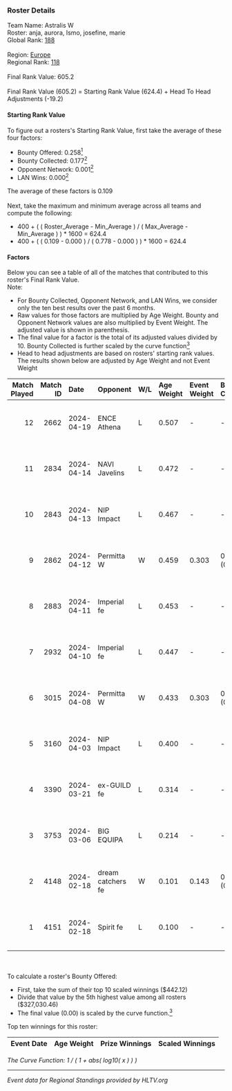 ### Roster Details<br />
Team Name: Astralis W<br />
Roster: anja, aurora, Ismo, josefine, marie<br />
Global Rank: [188](../standings_global.md)<br />
<br />
Region: [Europe]( ../standings_europe.md)<br />
Regional Rank: [118]( ../standings_europe.md)<br />
<br />
Final Rank Value:  605.2<br />
<br />
Final Rank Value (605.2) = Starting Rank Value (624.4) + Head To Head Adjustments (-19.2)<br />

#### Starting Rank Value<br />
To figure out a rosters's Starting Rank Value, first take the average of these four factors:<br />
- Bounty Offered: 0.258[<sup>1</sup>](#table2)
- Bounty Collected: 0.177[<sup>2</sup>](#table1)
- Opponent Network: 0.001[<sup>2</sup>](#table1)
- LAN Wins: 0.000[<sup>2</sup>](#table1)

The average of these factors is 0.109<br />
<br />
Next, take the maximum and minimum average across all teams and compute the following:<br />
- 400 + ( ( Roster_Average - Min_Average ) / ( Max_Average - Min_Average ) ) * 1600 = 624.4
- 400 + ( ( 0.109 - 0.000 ) / ( 0.778 - 0.000 ) ) * 1600 = 624.4


#### Factors<br />
Below you can see a table of all of the matches that contributed to this roster's Final Rank Value.<br />
Note:<br />

- For Bounty Collected, Opponent Network, and LAN Wins, we consider only the ten best results over the past 6 months.
- Raw values for those factors are multiplied by Age Weight. Bounty and Opponent Network values are also multiplied by Event Weight. The adjusted value is shown in parenthesis.
- The final value for a factor is the total of its adjusted values divided by 10. Bounty Collected is further scaled by the curve function[<sup>3</sup>](#curveFunction)
- Head to head adjustments are based on rosters' starting rank values. The results shown below are adjusted by Age Weight and not Event Weight
<span id="table1"></span><br />


| Match Played | Match ID | Date       | Opponent          | W/L | Age Weight | Event Weight | Bounty Collected | Opponent Network | LAN Wins  | H2H Adj. | Roster                              |
| -: | -: | :- | :- | :- | :- | :- | :- | :- | :- | -: | :- |
|           12 |     2662 | 2024-04-19 | ENCE Athena       | L   | 0.507      | -            | -                | -                | -         |    -7.47 | anja, aurora, Ismo, josefine, marie |
|           11 |     2834 | 2024-04-14 | NAVI Javelins     | L   | 0.472      | -            | -                | -                | -         |    -3.37 | anja, aurora, Ismo, josefine, marie |
|           10 |     2843 | 2024-04-13 | NIP Impact        | L   | 0.467      | -            | -                | -                | -         |    -5.11 | anja, aurora, Ismo, josefine, marie |
|            9 |     2862 | 2024-04-12 | Permitta W        | W   | 0.459      | 0.303        | 0.000 (0.000)    | 0.017 (0.002)    | 0 (0.000) |     5.00 | anja, aurora, Ismo, josefine, marie |
|            8 |     2883 | 2024-04-11 | Imperial fe       | L   | 0.453      | -            | -                | -                | -         |    -1.15 | anja, aurora, Ismo, josefine, marie |
|            7 |     2932 | 2024-04-10 | Imperial fe       | L   | 0.447      | -            | -                | -                | -         |    -1.15 | anja, aurora, Ismo, josefine, marie |
|            6 |     3015 | 2024-04-08 | Permitta W        | W   | 0.433      | 0.303        | 0.000 (0.000)    | 0.017 (0.002)    | 0 (0.000) |     4.67 | anja, aurora, Ismo, josefine, marie |
|            5 |     3160 | 2024-04-03 | NIP Impact        | L   | 0.400      | -            | -                | -                | -         |    -4.78 | anja, aurora, Ismo, josefine, marie |
|            4 |     3390 | 2024-03-21 | ex-GUILD fe       | L   | 0.314      | -            | -                | -                | -         |    -4.45 | anja, aurora, Ismo, josefine, marie |
|            3 |     3753 | 2024-03-06 | BIG EQUIPA        | L   | 0.214      | -            | -                | -                | -         |    -2.01 | anja, aurora, Ismo, josefine, marie |
|            2 |     4148 | 2024-02-18 | dream catchers fe | W   | 0.101      | 0.143        | 0.016 (0.000)    | 0.170 (0.002)    | 0 (0.000) |     1.99 | anja, aurora, Ismo, josefine, marie |
|            1 |     4151 | 2024-02-18 | Spirit fe         | L   | 0.100      | -            | -                | -                | -         |    -1.42 | anja, aurora, Ismo, josefine, marie |

<br />
<span id="table2"></span><br />
To calculate a roster's Bounty Offered:<br />

- First, take the sum of their top 10 scaled winnings ($442.12)
- Divide that value by the 5th highest value among all rosters ($327,030.46)
- The final value (0.00) is scaled by the curve function.[<sup>3</sup>](#curveFunction)

Top ten winnings for this roster:<br />

| Event Date | Age Weight | Prize Winnings | Scaled Winnings |
| :- | -: | :- | :- |


<span id="curveFunction"></span>_The Curve Function: 1 / ( 1 + abs( log10( x ) ) )_<br />

---
_Event data for Regional Standings provided by HLTV.org_<br />

